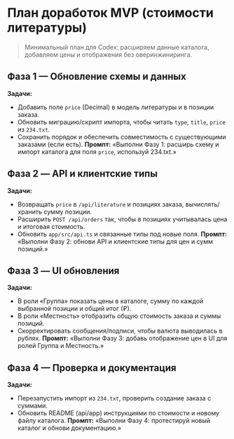 # План доработок MVP (стоимости литературы)

> Минимальный план для Codex: расширяем данные каталога, добавляем цены и отображения без оверинжиниринга.

## Фаза 1 — Обновление схемы и данных
**Задачи:**
- Добавить поле `price` (Decimal) в модель литературы и в позиции заказа.
- Обновить миграцию/скрипт импорта, чтобы читать `type`, `title`, `price` из `234.txt`.
- Сохранить порядок и обеспечить совместимость с существующими заказами (если есть).
**Промпт:**
«Выполни Фазу 1: расширь схему и импорт каталога для поля `price`, используй 234.txt.»

## Фаза 2 — API и клиентские типы
**Задачи:**
- Возвращать `price` в `/api/literature` и позициях заказа, вычислять/хранить сумму позиции.
- Расширить `POST /api/orders` так, чтобы в позициях учитывалась цена и итоговая стоимость.
- Обновить `app/src/api.ts` и связанные типы под новые поля.
**Промпт:**
«Выполни Фазу 2: обнови API и клиентские типы для цен и сумм позиций.»

## Фаза 3 — UI обновления
**Задачи:**
- В роли «Группа» показать цены в каталоге, сумму по каждой выбранной позиции и общий итог (₽).
- В роли «Местность» отобразить общую стоимость заказа и суммы позиций.
- Скорректировать сообщения/подписи, чтобы валюта выводилась в рублях.
**Промпт:**
«Выполни Фазу 3: добавь отображение цен в UI для ролей Группа и Местность.»

## Фаза 4 — Проверка и документация
**Задачи:**
- Перезапустить импорт из `234.txt`, проверить создание заказа с суммами.
- Обновить README (api/app) инструкциями по стоимости и новому файлу каталога.
**Промпт:**
«Выполни Фазу 4: протестируй новый каталог и обнови документацию.»
